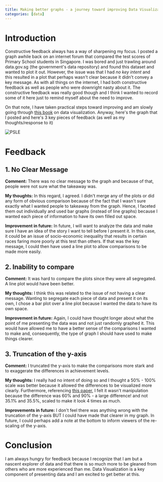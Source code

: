 ```yaml
---
title: Making better graphs - a journey toward improving Data Visualization
categories: [data]
---
```


# Introduction

Constructive feedback always has a way of sharpening my focus. I posted a graph awhile back on an internet forum that compared the test scores of Primary School students in Singapore. I was bored and just trawling around data.gov.sg (the government's data repository) and found this dataset and wanted to plot it out. However, the issue was that I had *no key intent* and this resulted in a plot that perhaps wasn't clear because it didn't convey a key message. As with all things on the internet, I had both constructive feedback as well as people who were downright nasty about it. The constructive feedback was really good though and I think I wanted to record some of it here just to remind myself about the need to improve. 

On that note, I have taken practical steps toward improving and am slowly going through [this book](rkabacoff.github.io/datavis) on data visualization. Anyway, here's the graph that I posted and here's 3 key pieces of feedback (as well as my thoughts/response to it)

![PSLE](https://user-images.githubusercontent.com/68678549/109449995-cf78bc00-7a84-11eb-81b6-f20072e02d49.png)

# Feedback

## 1. No Clear Message

**Comment:** There was no clear message to the graph and because of that, people were not sure what the takeaway was. 

**My thoughts:** In this regard, I agreed. I didn't merge any of the plots or did any form of obvious comparison because of the fact that I wasn't sure exactly what I wanted people to takeaway from the graph. Hence, I faceted them out individually and used bar graphs (instead of line graphs) because I wanted each piece of information to have its own filled out space. 

**Improvement in future:** In future, I will want to analyze the data and make sure I have an idea of the story I want to tell before I present it. In this case, it could be an issue of socio-economic inequality that results in certain races faring more poorly at this test than others. If that was the key message, I could then have used a line plot to allow comparisons to be made more easily. 

## 2. Inability to compare

**Comment:** It was hard to compare the plots since they were all segregated. A line plot would have been better. 

**My thoughts:** I think this was related to the issue of not having a clear message. Wanting to segregate each piece of data and present it on its own, I chose a bar plot over a line plot because I wanted the data to have its own space. 

**Improvement in future:** Again, I could have thought longer about what the point of me presenting the data was and not just randomly graphed it. This would have allowed me to have a better sense of the comparisons I wanted to make and, consequently, the type of graph I should have used to make things clearer. 

## 3. Truncation of the y-axis

**Comment:** I truncated the y-axis to make the comparisons more stark and to exaggerate the differences in achievement levels.

**My thoughts:** I really had no intent of doing so and I thought a 50% - 100% scale was better because it allowed the differences to be visualized more clearly. Furthermore, referencing [this paper](https://www.groundai.com/project/truncating-the-y-axis-threat-or-menace/1), I felt it wasn't manipulation because the difference was 60% and 90% - a large difference! and not 35.1% and 35.5%, scaled to make it look 4 times as much. 

**Improvements in future:** I don't feel there was anything wrong with the truncation of the y-axis BUT I could have made that clearer in my graph. In future, I could perhaps add a note at the bottom to inform viewers of the re-scaling of the y-axis. 

# Conclusion

I am always hungry for feedback because I recognize that I am but a nascent explorer of data and that there is so much more to be gleaned from others who are more experienced than me. Data Visualization is a key component of presenting data and I am excited to get better at this. 
